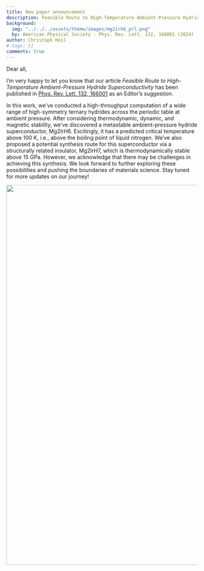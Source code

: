 ```yaml
---
title: New paper announcement
description: Feasible Route to High-Temperature Ambient-Pressure Hydride Superconductivity
background:
  img: "../../../assets/theme/images/mg2irh6_prl.png"
  by: American Physical Society - Phys. Rev. Lett. 132, 166001 (2024)
author: Christoph Heil
# tags: []
comments: true
---
```



Dear all,

I’m very happy to let you know that our article *Feasible Route to High-Temperature Ambient-Pressure Hydride Superconductivity* has been published in [Phys. Rev. Lett. 132, 166001](https://journals.aps.org/prl/abstract/10.1103/PhysRevLett.132.166001) as an Editor’s suggestion.

In this work, we’ve conducted a high-throughput computation of a wide range of high-symmetry ternary hydrides across the periodic table at ambient pressure. After considering thermodynamic, dynamic, and magnetic stability, we’ve discovered a metastable ambient-pressure hydride superconductor, Mg2IrH6. Excitingly, it has a predicted critical temperature above 100 K, i.e., above the boiling point of liquid nitrogen. We’ve also proposed a potential synthesis route for this superconductor via a structurally related insulator, Mg2IrH7, which is thermodynamically stable above 15 GPa. However, we acknowledge that there may be challenges in achieving this synthesis. We look forward to further exploring these possibilities and pushing the boundaries of materials science. Stay tuned for more updates on our journey!

<img src="../../../assets/theme/images/mg2irh6_prl.png" width="1000"/>
